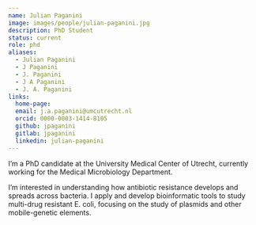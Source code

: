 ```yaml
---
name: Julian Paganini
image: images/people/julian-paganini.jpg
description: PhD Student
status: current
role: phd
aliases:
  - Julian Paganini
  - J Paganini
  - J. Paganini
  - J A Paganini
  - J. A. Paganini
links:
  home-page: 
  email: j.a.paganini@umcutrecht.nl
  orcid: 0000-0003-1414-8105
  github: jpaganini
  gitlab: jpaganini
  linkedin: julian-paganini
---
```


I’m a PhD candidate at the University Medical Center of Utrecht, currently working for the Medical Microbiology Department.

I’m interested in understanding how antibiotic resistance develops and spreads across bacteria. I apply and develop bioinformatic tools to study multi-drug resistant E. coli, focusing on the study of plasmids and other mobile-genetic elements.
